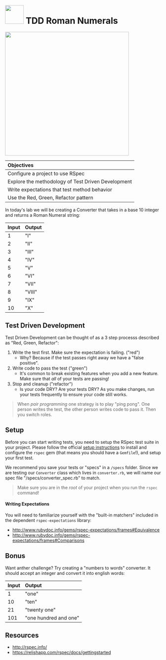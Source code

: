 <!-- 
authors: @nathanallen
 -->

# <img src="https://cloud.githubusercontent.com/assets/7833470/10423298/ea833a68-7079-11e5-84f8-0a925ab96893.png" width="60"> TDD Roman Numerals

<img width="400" src="https://media.giphy.com/media/FRu9PpyFEzV7y/giphy.gif">

| Objectives |
| :---- |
|   Configure a project to use RSpec |
|   Explore the methodology of Test Driven Development |
|   Write expectations that test method behavior |
|   Use the Red, Green, Refactor pattern |


In today's lab we will be creating a Converter that takes in a base 10 integer and returns a Roman Numeral string:

| Input | Output |
| :---- | :---- |
| 1 | "I"  |
| 2 | "II" |
| 3 | "III" |
| 4 | "IV" |
| 5 | "V" |
| 6 | "VI" |
| 7 | "VII" |
| 8 | "VIII" |
| 9 | "IX" |
| 10 | "X" |


## Test Driven Development
Test Driven Development can be thought of as a 3 step processs described as "Red, Green, Refactor":

1. Write the test first. Make sure the expectation is failing. ("red")
    * Why? Because if the test passes right away we have a "false positive".
2. Write code to pass the test ("green")
    * It's common to break existing features when you add a new feature. Make sure that _all_ of your tests are passing!
3. Stop and cleanup ("refactor")
    * Is your code DRY? Are your tests DRY? As you make changes, run your tests frequently to ensure your code still works.

> When _pair programming_ one strategy is to play "ping pong". One person writes the test, the other person writes code to pass it. Then you switch roles.

## Setup
Before you can start writing tests, you need to setup the RSpec test suite in your project. Please follow the official [setup instructions](https://relishapp.com/rspec/docs/gettingstarted) to install and configure the `rspec` gem (that means you should have a `Gemfile`!), and setup your first test.

We recommend you save your tests or "specs" in a `/specs` folder. Since we are testing our `Converter` class which lives in `converter.rb`, we will name our spec file "/specs/converter_spec.rb" to match.

> Make sure you are in the _root_ of your project when you run the `rspec` command!

#### Writing Expectations
You will need to familiarize yourself with the "built-in matchers" included in the dependent `rspec-expectations` library:
* http://www.rubydoc.info/gems/rspec-expectations/frames#Equivalence
* http://www.rubydoc.info/gems/rspec-expectations/frames#Comparisons

## Bonus
Want anther challenge? Try creating a "numbers to words" converter. It should accept an integer and convert it into english words:

| Input | Output |
| :---- | :---- |
| 1 | "one"  |
| 10 | "ten" |
| 21 | "twenty one" |
| 101 | "one hundred and one" |

## Resources

- http://rspec.info/
- https://relishapp.com/rspec/docs/gettingstarted
